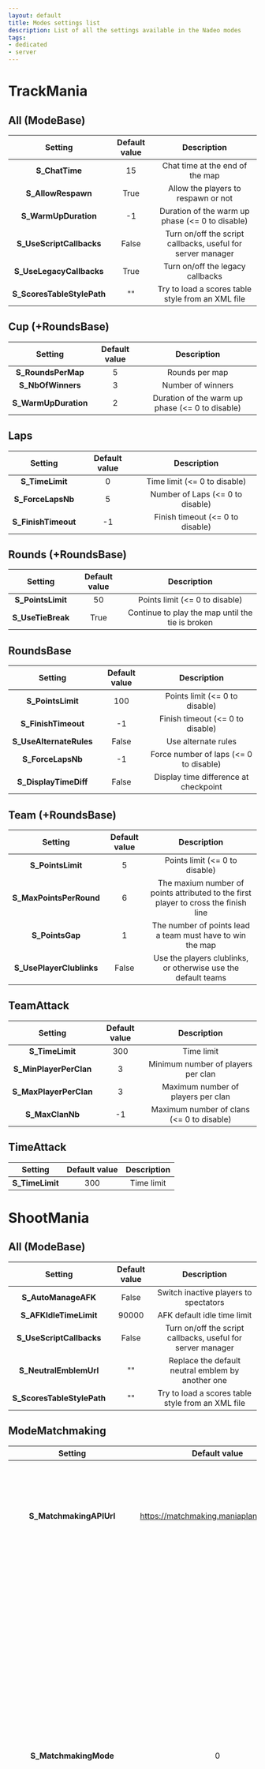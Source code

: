 ```yaml
---
layout: default
title: Modes settings list
description: List of all the settings available in the Nadeo modes
tags:
- dedicated
- server
---
```


# TrackMania

## All (ModeBase)

|Setting|Default value|Description|
|:-:|:-:|:-:|
|**S_ChatTime**|15|Chat time at the end of the map|
|**S_AllowRespawn**|True|Allow the players to respawn or not|
|**S_WarmUpDuration**|-1|Duration of the warm up phase (<= 0 to disable)|
|**S_UseScriptCallbacks**|False|Turn on/off the script callbacks, useful for server manager|
|**S_UseLegacyCallbacks**|True|Turn on/off the legacy callbacks
|**S_ScoresTableStylePath**|""|Try to load a scores table style from an XML file|

## Cup (+RoundsBase)

|Setting|Default value|Description|
|:-:|:-:|:-:|
|**S_RoundsPerMap**|5|Rounds per map|
|**S_NbOfWinners**|3|Number of winners|
|**S_WarmUpDuration**|2|Duration of the warm up phase (<= 0 to disable)|

## Laps

|Setting|Default value|Description|
|:-:|:-:|:-:|
|**S_TimeLimit**|0|Time limit (<= 0 to disable)|
|**S_ForceLapsNb**|5|Number of Laps (<= 0 to disable)|
|**S_FinishTimeout**|-1|Finish timeout (<= 0 to disable)|

## Rounds (+RoundsBase)

|Setting|Default value|Description|
|:-:|:-:|:-:|
|**S_PointsLimit**|50|Points limit (<= 0 to disable)|
|**S_UseTieBreak**|True|Continue to play the map until the tie is broken|

## RoundsBase

|Setting|Default value|Description|
|:-:|:-:|:-:|
|**S_PointsLimit**|100|Points limit (<= 0 to disable)|
|**S_FinishTimeout**|-1|Finish timeout (<= 0 to disable)|
|**S_UseAlternateRules**|False|Use alternate rules|
|**S_ForceLapsNb**|-1|Force number of laps (<= 0 to disable)|
|**S_DisplayTimeDiff**|False|Display time difference at checkpoint|

## Team (+RoundsBase)

|Setting|Default value|Description|
|:-:|:-:|:-:|
|**S_PointsLimit**|5|Points limit (<= 0 to disable)|
|**S_MaxPointsPerRound**|6|The maxium number of points attributed to the first player to cross the finish line|
|**S_PointsGap**|1|The number of points lead a team must have to win the map|
|**S_UsePlayerClublinks**|False|Use the players clublinks, or otherwise use the default teams|

## TeamAttack

|Setting|Default value|Description|
|:-:|:-:|:-:|
|**S_TimeLimit**|300|Time limit|
|**S_MinPlayerPerClan**|3|Minimum number of players per clan|
|**S_MaxPlayerPerClan**|3|Maximum number of players per clan|
|**S_MaxClanNb**|-1|Maximum number of clans (<= 0 to disable)|

## TimeAttack

|Setting|Default value|Description|
|:-:|:-:|:-:|
|**S_TimeLimit**|300|Time limit|

# ShootMania

## All (ModeBase)

|Setting|Default value|Description|
|:-:|:-:|:-:|
|**S_AutoManageAFK**|False|Switch inactive players to spectators|
|**S_AFKIdleTimeLimit**|90000|AFK default idle time limit|
|**S_UseScriptCallbacks**|False|Turn on/off the script callbacks, useful for server manager|
|**S_NeutralEmblemUrl**|""|Replace the default neutral emblem by another one|
|**S_ScoresTableStylePath**|""|Try to load a scores table style from an XML file|

## ModeMatchmaking

|Setting|Default value|Description|
|:-:|:-:|:-:|
|**S_MatchmakingAPIUrl**|https://matchmaking.maniaplanet.com/v5|URL of the matchmaking API. If you don't plan to use a custom matchmaking function leave this setting at its default value.|
|**S_MatchmakingMode**|0|This is the most important setting. It can take one of these five values : 0 -> matchmaking turned off, standard server; 1 -> matchmaking turned on, use this server as a lobby server; 2 -> matchmaking turned on, use this server as a match server; 3 -> matchmaking turned off, use this server as a universal lobby server; 4 -> matchmaking turned off, use this server as a universal match server.|
|**S_LobbyTimePerRound**|30|Duration (in seconds) of a round between the activations of the matchmaking function. It can't be smaller than 15 seconds.|
|**S_LobbyRoundPerMap**|60|Number of rounds played before going to the next map.|
|**S_LobbyMatchmakerTime**|10|Duration (in seconds) of the matchmaking function. It allows the players to see with who they will play their match or cancel it if necessary.|
|**S_LobbyInstagib**|0|Use the Laser instead of the Rocket in the lobby.|
|**S_LobbyDisplayMasters**|1|Display a list of Masters players in the lobby.|
|**S_LobbyAllowMatchCancel**|1|Allows or not the players in the lobby to cancel a match.|
|**S_LobbyLimitMatchCancel**|0|If the players are allowed to cancel, how many matches can they cancel before being penalized.|
|**S_MatchmakingErrorMessage**|An error occured in the matchmaking API. If the problem persist please try to contact this server administrator.|This message is displayed in the chat to inform the players that an error occured in the matchmaking system.|
|**S_MatchmakingLogAPIError**|0|Log the API errors. You can activate it if something doesn't work and you have to investigate. Otherwise it's better to let it turned off because this can quickly write huge log files.|
|**S_MatchmakingLogAPIDebug**|0|Same as above, turn it on only if necessary.|
|**S_MatchmakingLogMiscDebug**|0|Same as above, turn it on only if necessary.|

## Battle

|Setting|Default value|Description|
|:-:|:-:|:-:|
|**S_RespawnTime**|6001|Time before respawn|
|**S_AutoBalance**|True|Use auto balance at the start of the map|
|**S_RoundsToWin**|2|Points to win a map|
|**S_RoundGapToWin**|1|Minimum gap between the two teams to win a map|
|**S_RoundsLimit**|3|Point limit on map|
|**S_TimeLimit**|300|Round time limit (seconds)|
|**S_CaptureMaxValue**|30000|Pole capture time (milliseconds)|
|**S_AlternativePoints**|False|Use atk and def points as score|
|**S_AllowBeginners**|False|Is a Beginners Welcome server|
|**S_AutoManageAFK**|True|Switch inactive players to spectators|
|**S_ArmorPoints**|2|Starting armor points for the players|
|**S_NbPlayersPerTeam**|5|Numpber of players per team in matchmaking|
|**S_UsePlayerClublinks**|False|Use the players clublinks, or otherwise use the default teams|

## Combo (+ModeMatchmaking)

|Setting|Default value|Description|
|:-:|:-:|:-:|
|**S_NbPlayersPerTeam**|2|Number of players per team (Max. 5)|
|**S_PointsLimit**|3|Points limit (0: No points limit)|
|**S_RoundTimeLimit**|300|Round time limit (0: No time limit)|
|**S_WarmUpDuration**|90|Warmup duration (0: disabled)|
|**S_AllowUnbalancedTeams**|False|Allow a game to begin without the same number of players in each team|
|**S_UseArmorReduction**|False|Reduce the armor of players above two armor points|
|**S_UsePlayerClublinks**|False|Use the players clublinks, or otherwise use the default teams|

## Elite (+ModeSport, +ModeMatchmaking)

|Setting|Default value|Description|
|:-:|:-:|:-:|
|**S_TurnWin**|9|Number of points to win a map|
|**S_UseDraft**|False|Use draft mode at match beginning|
|**S_DraftBanNb**|4|Number of map to ban during draft|
|**S_DraftPickNb**|3|Number of map to pick during draft|
|**S_RequiredPlayersNb**|3|Number of players per team|
|**S_DisplayRulesReminder**|True|Display a window with the rules when the match begins

## Heroes (+ModeSport)

|Setting|Default value|Description|
|:-:|:-:|:-:|
|**S_TurnWin**|10|Number of points to win a map|
|**S_TimePoleElimination**|10.|Capture time limit after defense elimination|

## Joust

|Setting|Default value|Description|
|:-:|:-:|:-:|
|**S_RoundPointsToWin**|7|Round points to win|
|**S_RoundPointsGap**|2|Round points gap|
|**S_RoundPointsLimit**|11|Round points limit|
|**S_RoundTimeLimit**|0|Round time limit (<= 0 to disable)|
|**S_PoleTimeLimit**|45|Pole capture time limit|
|**S_MatchPointsToWin**|3|Match points to win|
|**S_MatchPointsGap**|0|Match points gap|
|**S_MatchPointsLimit**|3|Match points limit|
|**S_Matchmaking**|3|Use Joust with matchmaking|
|**S_MatchmakingSleep**|0|Matchmaking match end duration (-1: infinite)|
|**S_UsePlayerClublinks**|False|Use the players clublinks, or otherwise use the default teams|
|**S_UseLobby**|False|Launch server in lobby mode|
|**S_LobbyTimePerMap**|86400|Time limit in lobby mode (sec., 0: no limit)|
|**S_UseWarmup**|False|Start with a warmup|

## ModeSport

|Setting|Default value|Description|
|:-:|:-:|:-:|
|**S_Mode**|0|Mode 0: classic, 1: free|
|**S_TimeLimit**|60|Time for an attack on a map|
|**S_TimePole**|15|Time allowed to reach the pole by the end of the attack|
|**S_TimeCapture**|1.5|Time to capture a pole for the attack clan (* NbPoles)|
|**S_WarmUpDuration**|90|Duration of the warmup (<= 0 to disabled)|
|**S_MapWin**|2|How many maps a clan has to win to win the match|
|**S_TurnGap**|2|Points lead necessary to win a map|
|**S_TurnLimit**|15|Maximum number of points before next map|
|**S_DeciderTurnLimit**|20|Points limit on decider map|
|**S_QuickMode**|False|Mutliplier for the sleep times between rounds|
|**S_UseLegacyCallback**|True|Send the old JSON callbacks|
|**S_Matchmaking**|False|Use Elite with matchmaking|
|**S_MatchmakingSleep**|0|Matchmaking match end duration (<= 0 infinite)|
|**S_UseLegacyCallback**|True|Send the old JSON callbacks|
|**S_UsePlayerClublinks**|False|Use the players clublinks, or otherwise use the default teams|
|**S_DisplaySponsors**|True|Display the sponsors of the attacker when spectating him|
|**S_RestartMatchOnTeamChange**|False|Restart the match after the warm up if the teams have changed|
|**S_Practice**|False|Play in practice mode|
|**S_PracticeRoundLimit**|3|Number of attack turns by player in practice mode|

## Melee

|Setting|Default value|Description|
|:-:|:-:|:-:|
|**S_TimeLimit**|6001|Time limit on a map. Setting a negative value disable the limit|
|**S_PointLimit**|25|Points limit on a map. Setting a negative value disable the limit|

## Realm

|Setting|Default value|Description|
|:-:|:-:|:-:|
|**S_PoleCaptureDuration**|15|Duration of the pole capture|
|**S_PoleUncaptureSpeed**|3.|Speed multiplier for the uncapture|
|**S_UsePoleRegeneration**|False|Use pole regeneration|
|**S_SpawnTimeBase**|10|Time before respawn|
|**S_SpawnTimeIncrease**|5|Respawn time increment per minute|
|**S_SpawnTimeMax**|60|Maximum time before respawn|
|**S_MapPointsLimit**|2|Number of rounds to win a map|
|**S_MapPointsGap**|2|Minimum round gap between the two teams to win|
|**S_MapRoundsLimit**|3|Maximum number of rounds on a map|
|**S_UsePlayerClublinks**|False|Use the players clublinks, or otherwise use the default teams|

## Royal

|Setting|Default value|Description|
|:-:|:-:|:-:|
|**S_MapPointsLimit**|200|Points to win a map|
|**S_OffZoneActivationTime**|4|Tornado activation duration|
|**S_OffZoneAutoStartTime**|90|Time before auto activation of the tornado|
|**S_OffZoneTimeLimit**|50|Tornado shrink duration|
|**S_OffZoneMaxSpeed**|1.25|Maximum speed multiplier for the tornado|
|**S_EndRoundTimeLimit**|60|Time limit after the tornado is completly shrunk|
|**S_SpawnInterval**|5|Time between each wave of spawns|
|**S_UseEarlyRespawn**|True|Allow early respawn|
|**S_EndMapChatTime**|20|End map chat time|
|**S_MultiClans**|True|Allow multi clans mode|
|**S_MinPlayersNbPerClan**|3|Minimum number of players per clan|
|**S_AllowBeginners**|False|Is a Beginners Welcome server|
|**S_AutoManageAFK**|True|Switch inactive players to spectators|

## Royal Exp (+Royal)

|Setting|Default value|Description|
|:-:|:-:|:-:|
|**S_AllowDoubleCapture**|True|Allow a second pole capture after the first activation|
|**S_OffZoneMaxSpeedTime**|8|Duration of capture to reach maximum speed|

## Siege

|Setting|Default value|Description|
|:-:|:-:|:-:|
|**S_TimeBetweenCapture**|0|Minimum time between two captures (0 = unlimited)|
|**S_CaptureTimeLimit**|45|Time limit to capture one goal (0 = unlimited)|
|**S_CaptureTimeBonus**|10|Bonus time for capturing|
|**S_GoalCaptureTime**|1.|Time to capture a gate in seconds|
|**S_NbRoundMax**|5|Set a winner after xx rounds (0 = unlimited)|
|**S_MapsToWin**|1|Number of maps to win the match (0 = don't do match)|
|**S_WarmUpDuration**|0|Duration of the warm up round (0 = no warmup)|
|**S_ClanNbMinPlayers**|1|Wait until this minimum is reach before starting the map|
|**S_ClanNbMaxPlayers**|0|Do not spawn players beyond this limit, 0=no limit|
|**S_UseSuddenDeathMode**|True|Do not allow a team to win on first turn|
|**S_AutoBalance**|True|Use auto balance at the start of the map|
|**S_WeaponMode**|2|0: Rocket vs Laser, 1: WeaponSelection, 2: WeaponSwitch, 3: Store|
|**S_UseOldCaptureMode**|False|Capture only one gate per checkpoint instead of all the gates|
|**S_DefCanRevertCapture**|False|If true the defender can revert the capture by stepping on the gate|
|**S_CaptureThreshold**|300|Time (in ms) before the activation/annulation of the capture|
|**S_GatesStopDefenders**|True|Don't let defenders go through closed the gates|
|**S_AutoManageAFK**|True|Switch inactive players to spectators|
|**S_DisplayRulesReminder**|True|Display a window with the rules when the match begins|
|**S_UsePlayerClublinks**|False|Use the players clublinks, or otherwise use the default teams|

## SiegeV1

|Setting|Default value|Description|
|:-:|:-:|:-:|
|**S_TimeBetweenCapture**|45|Minimum time between two captures (0 = unlimited)|
|**S_CaptureTimeLimit**|15|Time limit to capture one goal (0 = unlimited)|
|**S_GoalCaptureTime**|5.|Time to capture a goal in seconds|
|**S_NbRoundMax**|5|Set a winner after xx rounds (0 = unlimited)|
|**S_MapsToWin**|0|Number of maps to win the match (0 = don't do match)|
|**S_WarmUpDuration**|0|Duration of the warm up round (0 = no warmup)|
|**S_ClanNbMinPlayers**|1|Wait until this minimum is reach before starting the map|
|**S_ClanNbMaxPlayers**|0|Do not spawn players beyond this limit, 0=no limit|
|**S_AutoBalance**|True|Use auto balance at the start of the map|
|**S_AutoManageAFK**|True|Switch inactive players to spectators|
|**S_DisplayRulesReminder**|True|Display a window with the rules when the match begins|
|**S_Matchmaking**|False|Use Elite with matchmaking|
|**S_MatchmakingSleep**|0|Matchmaking match end duration (-1: infinite)|
|**S_UsePlayerClublinks**|False|Use the players clublinks, or otherwise use the default teams|

## TimeAttack

|Setting|Default value|Description|
|:-:|:-:|:-:|
|**S_TimeLimit**|360|Time limit (in seconds)|
